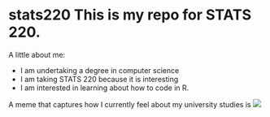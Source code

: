 # stats220  This is my repo for STATS 220.   

A little about me:  

- I am undertaking a degree in computer science
- I am taking STATS 220 because it is interesting
- I am interested in learning about how to code in R.

A meme that captures how I currently feel about my university studies is ![](https://c.tenor.com/8druEACXtX8AAAAd/tenor.gif)
